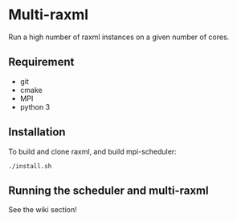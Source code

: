 # Multi-raxml 

Run a high number of raxml instances on a given number of cores.


## Requirement

* git
* cmake
* MPI
* python 3


## Installation

To build and clone raxml, and build mpi-scheduler:
```
./install.sh
```

## Running the scheduler and multi-raxml

See the wiki section!

